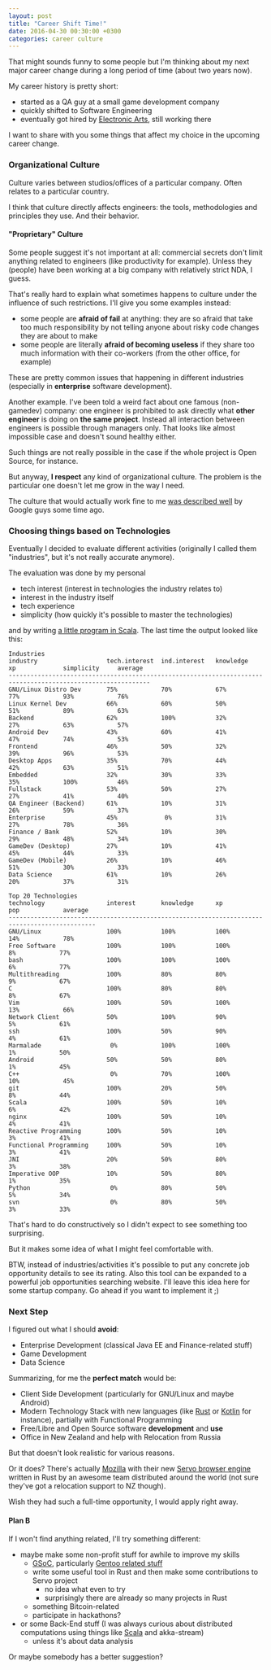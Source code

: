 ```yaml
---
layout: post
title: "Career Shift Time!"
date: 2016-04-30 00:30:00 +0300
categories: career culture
---
```


That might sounds funny to some people but I'm thinking about my next major career change during a long period of time (about two years now).

My career history is pretty short:

- started as a QA guy at a small game development company
- quickly shifted to Software Engineering
- eventually got hired by [Electronic Arts](http://www.ea.com), still working there

I want to share with you some things that affect my choice in the upcoming career change.

### Organizational Culture

Culture varies between studios/offices of a particular company.
Often relates to a particular country.

I think that culture directly affects engineers: the tools, methodologies and principles they use.
And their behavior.

#### "Proprietary" Culture

Some people suggest it's not important at all: commercial secrets don't limit anything related to engineers (like productivity for example).
Unless they (people) have been working at a big company with relatively strict NDA, I guess.

That's really hard to explain what sometimes happens to culture under the influence of such restrictions.
I'll give you some examples instead:

- some people are **afraid of fail** at anything: they are so afraid that take too much responsibility by not telling anyone about risky code changes they are about to make
- some people are literally **afraid of becoming useless** if they share too much information with their co-workers (from the other office, for example)

These are pretty common issues that happening in different industries (especially in **enterprise** software development).

Another example.
I've been told a weird fact about one famous (non-gamedev) company:
one engineer is prohibited to ask directly what **other engineer** is doing on **the same project**.
Instead all interaction between engineers is possible through managers only.
That looks like almost impossible case and doesn't sound healthy either.

Such things are not really possible in the case if the whole project is Open Source, for instance.

But anyway, **I respect** any kind of organizational culture.
The problem is the particular one doesn't let me grow in the way I need.

The culture that would actually work fine to me [was described well](https://www.youtube.com/watch?v=0SARbwvhupQ) by Google guys some time ago.

### Choosing things based on Technologies

Eventually I decided to evaluate different activities (originally I called them "industries", but it's not really accurate anymore).

The evaluation was done by my personal

- tech interest (interest in technologies the industry relates to)
- interest in the industry itself
- tech experience
- simplicity (how quickly it's possible to master the technologies)

and by writing [a little program in Scala](https://gist.github.com/alopatindev/9fa774c7a375b1772083fc976f6ce168). The last time the output looked like this:

```
Industries
industry                   tech.interest  ind.interest   knowledge      xp             simplicity     average
-------------------------------------------------------------------------------------------------------------
GNU/Linux Distro Dev       75%            70%            67%            77%            93%            76%
Linux Kernel Dev           66%            60%            50%            51%            89%            63%
Backend                    62%            100%           32%            27%            63%            57%
Android Dev                43%            60%            41%            47%            74%            53%
Frontend                   46%            50%            32%            39%            96%            53%
Desktop Apps               35%            70%            44%            42%            63%            51%
Embedded                   32%            30%            33%            35%            100%           46%
Fullstack                  53%            50%            27%            27%            41%            40%
QA Engineer (Backend)      61%            10%            31%            26%            59%            37%
Enterprise                 45%             0%            31%            27%            78%            36%
Finance / Bank             52%            10%            30%            29%            48%            34%
GameDev (Desktop)          27%            10%            41%            45%            44%            33%
GameDev (Mobile)           26%            10%            46%            51%            30%            33%
Data Science               61%            10%            26%            20%            37%            31%

Top 20 Technologies
technology                 interest       knowledge      xp             pop            average
----------------------------------------------------------------------------------------------
GNU/Linux                  100%           100%           100%           14%            78%
Free Software              100%           100%           100%            8%            77%
bash                       100%           100%           100%            6%            77%
Multithreading             100%           80%            80%             9%            67%
C                          100%           80%            80%             8%            67%
Vim                        100%           50%            100%           13%            66%
Network Client             50%            100%           90%             5%            61%
ssh                        100%           50%            90%             4%            61%
Marmalade                   0%            100%           100%            1%            50%
Android                    50%            50%            80%             1%            45%
C++                         0%            70%            100%           10%            45%
git                        100%           20%            50%             8%            44%
Scala                      100%           50%            10%             6%            42%
nginx                      100%           50%            10%             4%            41%
Reactive Programming       100%           50%            10%             3%            41%
Functional Programming     100%           50%            10%             3%            41%
JNI                        20%            50%            80%             3%            38%
Imperative OOP             10%            50%            80%             1%            35%
Python                      0%            80%            50%             5%            34%
svn                         0%            80%            50%             3%            33%
```

That's hard to do constructively so I didn't expect to see something too surprising.

But it makes some idea of what I might feel comfortable with.

BTW, instead of industries/activities it's possible to put any concrete job opportunity details to see its rating.
Also this tool can be expanded to a powerful job opportunities searching website.
I'll leave this idea here for some startup company. Go ahead if you want to implement it ;)

### Next Step

I figured out what I should **avoid**:

- Enterprise Development (classical Java EE and Finance-related stuff)
- Game Development
- Data Science

Summarizing, for me the **perfect match** would be:

- Client Side Development (particularly for GNU/Linux and maybe Android)
- Modern Technology Stack with new languages (like [Rust](https://www.rust-lang.org) or [Kotlin](https://kotlinlang.org) for instance), partially with Functional Programming
- Free/Libre and Open Source software **development** and **use**
- Office in New Zealand and help with Relocation from Russia

But that doesn't look realistic for various reasons.

Or it does?
There's actually [Mozilla](https://www.mozilla.org) with their new [Servo browser engine](https://servo.org) written in Rust by an awesome team distributed around the world (not sure they've got a relocation support to NZ though).

Wish they had such a full-time opportunity, I would apply right away.

#### Plan B

If I won't find anything related, I'll try something different:

- maybe make some non-profit stuff for awhile to improve my skills
  - [GSoC](https://developers.google.com/open-source/gsoc/), particularly [Gentoo related stuff](https://wiki.gentoo.org/wiki/Google_Summer_of_Code/2016)
  - write some useful tool in Rust and then make some contributions to Servo project
    - no idea what even to try
    - surprisingly there are already so many projects in Rust
  - something Bitcoin-related
  - participate in hackathons?
- or some Back-End stuff (I was always curious about distributed computations using things like [Scala](http://www.scala-lang.org) and akka-stream)
  - unless it's about data analysis

Or maybe somebody has a better suggestion?
